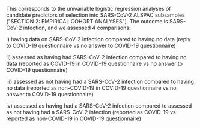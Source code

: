 This corresponds to the univariable logistic regression analyses of candidate predictors of selection into SARS-CoV-2 ALSPAC subsamples ("SECTION 2: EMPIRICAL COHORT ANALYSES"). The outcome is SARS-CoV-2 infection, and we assessed 4 comparisons: 

i) having data on SARS-CoV-2 infection compared to having no data (reply to COVID-19 questionnaire vs no answer to COVID-19 questionnaire)

ii) assessed as having had SARS-CoV-2 infection compared to having no data (reported as COVID-19 in COVID-19 questionnaire vs no answer to COVID-19 questionnaire)

iii) assessed as not having had a SARS-CoV-2 infection compared to having no data (reported as non-COVID-19 in COVID-19 questionnaire vs no answer to COVID-19 questionnaire)

iv) assessed as having had a SARS-CoV-2 infection compared to assessed as not having had a SARS-CoV-2 infection (reported as COVID-19 vs reported as non-COVID-19 in COVID-19 questionnaire)
